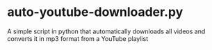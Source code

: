 # auto-youtube-downloader.py
A simple script in python that automatically downloads all videos and converts it in mp3 format from a YouTube playlist
